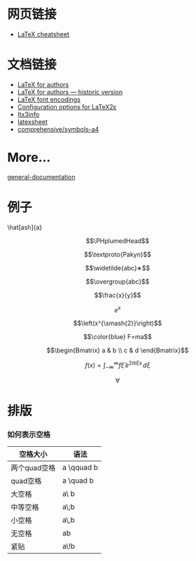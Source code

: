 # 网页链接

- [LaTeX cheatsheet](https://quickref.me/latex.html)


# 文档链接

- [LaTeX for authors](https://www.latex-project.org/help/documentation/usrguide.pdf)
- [LaTeX for authors — historic version](https://www.latex-project.org/help/documentation/usrguide-historic.pdf)
- [LaTeX font encodings](https://www.latex-project.org/help/documentation/encguide.pdf)
- [Configuration options for LaTeX2ε](https://www.latex-project.org/help/documentation/cfgguide.pdf)
- [ltx3info](https://www.latex-project.org/help/documentation/ltx3info.pdf)
- [latexsheet](https://wch.github.io/latexsheet/latexsheet.pdf)
- [comprehensive/symbols-a4](https://tug.ctan.org/info/symbols/comprehensive/symbols-a4.pdf)


# More...
[general-documentation](https://www.latex-project.org/help/documentation/#general-documentation)


# 例子

\hat[ash]{a}

$$\PHplumedHead$$

$$\textproto{Pakyn}$$

$$\widetilde{abc}∗$$

$$\overgroup{abc}$$

$$\frac{x}{y}$$

$$e^x$$

$$\left(x^{\smash{2}}\right)$$

$$\color{blue} F=ma$$

$$\begin{Bmatrix}
   a & b \\
   c & d
\end{Bmatrix}$$

$$% \f is defined as #1f(#2) using the macro
f(x) = \int_{-\infty}^\infty
    f\hat\xi\,e^{2 \pi i \xi x}
    \,d\xi$$

$$\forall$$

# 排版
### 如何表示空格

| 空格大小  | 语法 |
| ------------- | ------------- |
| 两个quad空格  | a \qquad b |
| quad空格  | a \quad b |
| 大空格  | a\ b |
| 中等空格  | a\\;b |
| 小空格  | a\\,b |
| 无空格  | ab |
| 紧贴  | a\\!b |
